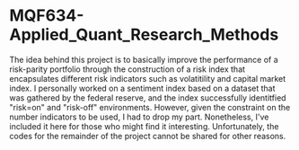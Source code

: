 # MQF634-Applied_Quant_Research_Methods

The idea behind this project is to basically improve the performance of a risk-parity portfolio through the construction of a risk index that encapsulates different risk indicators such as volatitility and capital market index. I personally worked on a sentiment index based on a dataset that was gathered by the federal reserve, and the index successfully identitfied "risk=on" and "risk-off" environments. However, given the constraint on the number indicators to be used, I had to drop my part. Nonetheless, I've included it here for those who might find it interesting. Unfortunately, the codes for the remainder of the project cannot be shared for other reasons.
